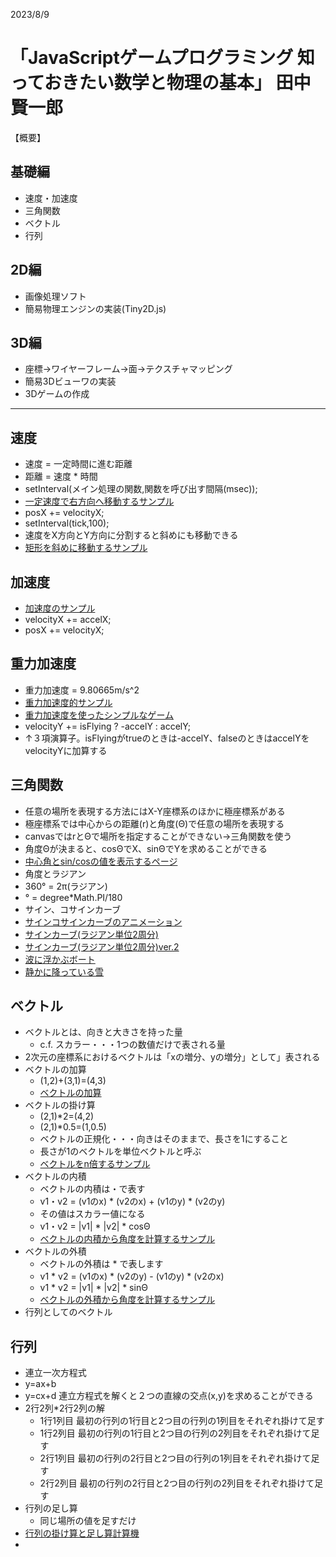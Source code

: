2023/8/9
# 「JavaScriptゲームプログラミング 知っておきたい数学と物理の基本」  田中賢一郎

【概要】
## 基礎編
* 速度・加速度
* 三角関数
* ベクトル
* 行列

## 2D編
* 画像処理ソフト
* 簡易物理エンジンの実装(Tiny2D.js)

## 3D編
* 座標→ワイヤーフレーム→面→テクスチャマッピング
* 簡易3Dビューワの実装
* 3Dゲームの作成

---

## 速度
- 速度 = 一定時間に進む距離
- 距離 = 速度 * 時間
- setInterval(メイン処理の関数,関数を呼び出す間隔(msec));
- [一定速度で右方向へ移動するサンプル](./speed0.html)
- posX += velocityX;
- setInterval(tick,100);
- 速度をX方向とY方向に分割すると斜めにも移動できる
- [矩形を斜めに移動するサンプル](./speed1.html)

## 加速度
- [加速度のサンプル](./speed2.html)
- velocityX += accelX;
- posX += velocityX;

## 重力加速度
- 重力加速度 = 9.80665m/s^2
- [重力加速度的サンプル](./speed3.html)
- [重力加速度を使ったシンプルなゲーム](./speed4.html)
- velocityY += isFlying ? -accelY : accelY;
- ↑３項演算子。isFlyingがtrueのときは-accelY、falseのときはaccelYをvelocityYに加算する

## 三角関数
- 任意の場所を表現する方法にはX-Y座標系のほかに極座標系がある
- 極座標系では中心からの距離(r)と角度(Θ)で任意の場所を表現する
- canvasではrとΘで場所を指定することができない→三角関数を使う
- 角度Θが決まると、cosΘでX、sinΘでYを求めることができる
- [中心角とsin/cosの値を表示するページ](./trigFunction0.html)
- 角度とラジアン
- 360° = 2π(ラジアン)
- ° = degree*Math.PI/180
- サイン、コサインカーブ
- [サインコサインカーブのアニメーション](./trigFunction1.html)
- [サインカーブ(ラジアン単位2周分)](./trigFunction2.html)
- [サインカーブ(ラジアン単位2周分)ver.2](./trigFunction3.html)
- [波に浮かぶボート](./trig-boatOnWaves.html)
- [静かに降っている雪](./trig-snow.html)

## ベクトル
- ベクトルとは、向きと大きさを持った量
  - c.f. スカラー・・・1つの数値だけで表される量
- 2次元の座標系におけるベクトルは「xの増分、yの増分」として」表される
- ベクトルの加算
  - (1,2)+(3,1)=(4,3)
  - [ベクトルの加算](./vector-add.html)
- ベクトルの掛け算
  - (2,1)*2=(4,2)
  - (2,1)*0.5=(1,0.5)
  - ベクトルの正規化・・・向きはそのままで、長さを1にすること
  - 長さが1のベクトルを単位ベクトルと呼ぶ
  - [ベクトルをn倍するサンプル](./vector-mul.html)
- ベクトルの内積
  - ベクトルの内積は・で表す
  - v1・v2 = (v1のx) * (v2のx) + (v1のy) * (v2のy)
  - その値はスカラー値になる
  - v1・v2 = |v1| * |v2| * cosΘ
  - [ベクトルの内積から角度を計算するサンプル](./vector-dot.html)
- ベクトルの外積
  - ベクトルの外積は * で表します
  - v1 * v2 = (v1のx) * (v2のy) - (v1のy) * (v2のx)
  - v1 * v2 = |v1| * |v2| * sinΘ
  - [ベクトルの外積から角度を計算するサンプル](./vector-cross.html)
- 行列としてのベクトル

## 行列
- 連立一次方程式
- y=ax+b
- y=cx+d  連立方程式を解くと２つの直線の交点(x,y)を求めることができる
- 2行2列*2行2列の解
  - 1行1列目  最初の行列の1行目と2つ目の行列の1列目をそれぞれ掛けて足す
  - 1行2列目  最初の行列の1行目と2つ目の行列の2列目をそれぞれ掛けて足す
  - 2行1列目  最初の行列の2行目と2つ目の行列の1列目をそれぞれ掛けて足す
  - 2行2列目  最初の行列の2行目と2つ目の行列の2列目をそれぞれ掛けて足す
- 行列の足し算
  - 同じ場所の値を足すだけ
- [行列の掛け算と足し算計算機](./matrix0.html)
- 
